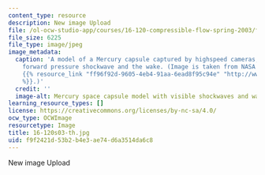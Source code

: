 ```yaml
---
content_type: resource
description: New image Upload
file: /ol-ocw-studio-app/courses/16-120-compressible-flow-spring-2003/f9f2421d53b2b4e3ae74d6a3514da6c8_16-120s03-th.jpg
file_size: 6225
file_type: image/jpeg
image_metadata:
  caption: 'A model of a Mercury capsule captured by highspeed cameras, showing the
    forward pressure shockwave and the wake. (Image is taken from NASA''s web site:
    {{% resource_link "ff96f92d-9605-4eb4-91aa-6ead8f95c94e" "http://www.nasa.gov"
    %}}.)'
  credit: ''
  image-alt: Mercury space capsule model with visible shockwaves and wake.
learning_resource_types: []
license: https://creativecommons.org/licenses/by-nc-sa/4.0/
ocw_type: OCWImage
resourcetype: Image
title: 16-120s03-th.jpg
uid: f9f2421d-53b2-b4e3-ae74-d6a3514da6c8
---
```

New image Upload
